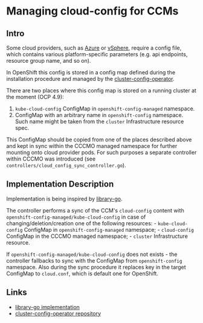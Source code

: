 # Managing cloud-config for CCMs

## Intro

Some cloud providers, such as [Azure](https://kubernetes-sigs.github.io/cloud-provider-azure/install/configs/) or [vSphere](https://cloud-provider-vsphere.sigs.k8s.io/cloud_config.html), require a config file, which contains various platform-specific parameters (e.g. api endpoints, resource group name, and so on).

In OpenShift this config is stored in a config map defined during the installation procedure and managed by the [cluster-config-operator](https://github.com/openshift/cluster-config-operator).

There are two places where this config map is stored on a running cluster at the moment (OCP 4.9):
1. `kube-cloud-config` ConfigMap in `openshift-config-managed` namespace.
2. ConfigMap with an arbitrary name in `openshift-config` namespace. Such name might be taken from the `cluster` Infrastructure resource spec.

This ConfigMap should be copied from one of the places described above and kept in sync within the CCCMO managed namespace for further mounting onto cloud provider pods. For such purposes a separate controller within CCCMO was introduced (see `controllers/cloud_config_sync_controller.go`).

## Implementation Description

Implementation is being inspired by [library-go](https://github.com/openshift/library-go).

The controller performs a sync of the CCM's `cloud-config` content with `openshift-config-managed/kube-cloud-config` in case of changing/deletion/creation one of the following resources:
        - `kube-cloud-config` ConfigMap in `openshift-config-managed` namespace;
        - `cloud-config` ConfigMap in the CCCMO managed namespace;
        - `cluster` Infrastructure resource.

If `openshift-config-managed/kube-cloud-config` does not exists - the controller fallbacks to sync with the ConfigMap from `openshift-config` namespace. Also during the sync procedure it replaces key in the target ConfigMap to `cloud.conf`, which is default one for OpenShift.

## Links
- [library-go implementation](https://github.com/openshift/library-go/blob/master/pkg/operator/configobserver/cloudprovider/observe_cloudprovider.go#L82)
- [cluster-config-operator repository](https://github.com/openshift/cluster-config-operator)
